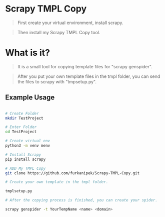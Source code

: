 # Scrapy TMPL Copy

> First create your virtual environment, install scrapy.

> Then install my Scrapy TMPL Copy tool.

# What is it?

> It is a small tool for copying template files for "scrapy genspider".

> After you put your own template files in the tmpl folder, you can send the files to scrapy with "tmpsetup.py".

## Example Usage

```bash

# Create Folder
mkdir TestProject

# Enter Folder
cd TestProject

# Create virtual env
python3 -m venv menv

# Install Scrapy
pip install scrapy

# ADD My TMPL Copy
git clone https://github.com/furkanipek/Scrapy-TMPL-Copy.git

# Create your own template in the tmpl folder.

tmplsetup.py

# After the copying process is finished, you can create your spider.

scrapy genspider -t YourTempName <name> <domain>

```
